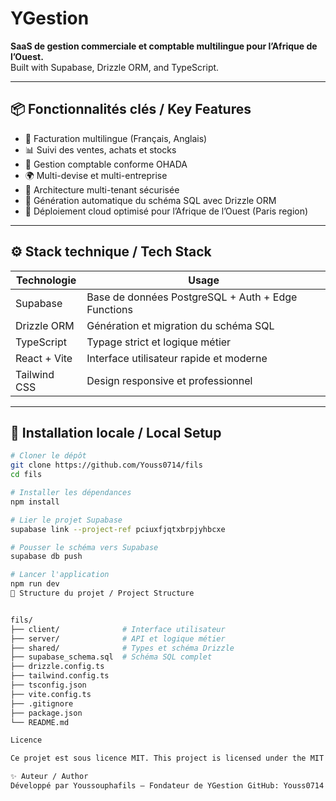 # YGestion

**SaaS de gestion commerciale et comptable multilingue pour l’Afrique de l’Ouest.**  
Built with Supabase, Drizzle ORM, and TypeScript.

---

## 📦 Fonctionnalités clés / Key Features

- 🧾 Facturation multilingue (Français, Anglais)
- 📊 Suivi des ventes, achats et stocks
- 💼 Gestion comptable conforme OHADA
- 🌍 Multi-devise et multi-entreprise
- 🔐 Architecture multi-tenant sécurisée
- 🧠 Génération automatique du schéma SQL avec Drizzle ORM
- 🚀 Déploiement cloud optimisé pour l’Afrique de l’Ouest (Paris region)

---

## ⚙️ Stack technique / Tech Stack

| Technologie     | Usage                                      |
|----------------|---------------------------------------------|
| Supabase        | Base de données PostgreSQL + Auth + Edge Functions |
| Drizzle ORM     | Génération et migration du schéma SQL      |
| TypeScript      | Typage strict et logique métier            |
| React + Vite    | Interface utilisateur rapide et moderne    |
| Tailwind CSS    | Design responsive et professionnel         |

---

## 🚀 Installation locale / Local Setup

```bash
# Cloner le dépôt
git clone https://github.com/Youss0714/fils
cd fils

# Installer les dépendances
npm install

# Lier le projet Supabase
supabase link --project-ref pciuxfjqtxbrpjyhbcxe

# Pousser le schéma vers Supabase
supabase db push

# Lancer l'application
npm run dev
🧩 Structure du projet / Project Structure


fils/
├── client/              # Interface utilisateur
├── server/              # API et logique métier
├── shared/              # Types et schéma Drizzle
├── supabase_schema.sql  # Schéma SQL complet
├── drizzle.config.ts
├── tailwind.config.ts
├── tsconfig.json
├── vite.config.ts
├── .gitignore
├── package.json
└── README.md

Licence

Ce projet est sous licence MIT. This project is licensed under the MIT License.

✨ Auteur / Author
Développé par Youssouphafils – Fondateur de YGestion GitHub: Youss0714

